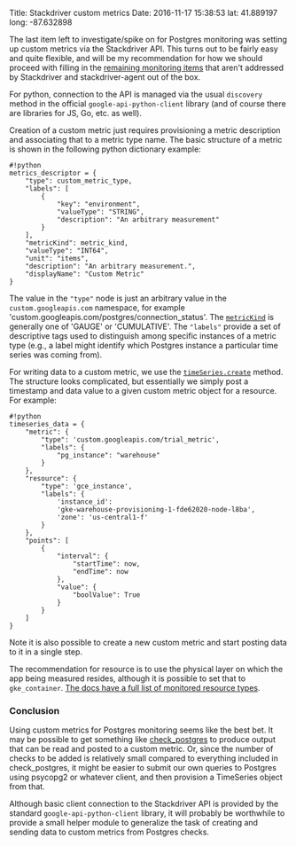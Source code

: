 Title: Stackdriver custom metrics
Date: 2016-11-17 15:38:53
lat: 41.889197
long: -87.632898

The last item left to investigate/spike on for Postgres monitoring was setting up custom metrics via the Stackdriver API. This turns out to be fairly easy and quite flexible, and will be my recommendation for how we should proceed with filling in the [remaining monitoring items](http://devblog.ty-m.xyz/postgres-monitoring.html) that aren't addressed by Stackdriver and stackdriver-agent out of the box.

For python, connection to the API is managed via the usual `discovery` method in the official `google-api-python-client` library (and of course there are libraries for JS, Go, etc. as well).

Creation of a custom metric just requires provisioning a metric description and associating that to a metric type name. The basic structure of a metric is shown in the following python dictionary example:

```
#!python
metrics_descriptor = {
    "type": custom_metric_type,
    "labels": [
        {
            "key": "environment",
            "valueType": "STRING",
            "description": "An arbitrary measurement"
        }
    ],
    "metricKind": metric_kind,
    "valueType": "INT64",
    "unit": "items",
    "description": "An arbitrary measurement.",
    "displayName": "Custom Metric"
}
```

The value in the `"type"` node is just an arbitrary value in the `custom.googleapis.com` namespace, for example 'custom.googleapis.com/postgres/connection_status'. The [`metricKind`](https://cloud.google.com/monitoring/api/ref_v3/rest/v3/projects.metricDescriptors#MetricKind) is generally one of 'GAUGE' or 'CUMULATIVE'. The `"labels"` provide a set of descriptive tags used to distinguish among specific instances of a metric type (e.g., a label might identify which Postgres instance a particular time series was coming from).

For writing data to a custom metric, we use the [`timeSeries.create`](https://cloud.google.com/monitoring/api/ref_v3/rest/v3/projects.timeSeries/create) method. The structure looks complicated, but essentially we simply post a timestamp and data value to a given custom metric object for a resource. For example:

```
#!python
timeseries_data = {
    "metric": {
        "type": 'custom.googleapis.com/trial_metric',
        "labels": {
            "pg_instance": "warehouse"
        }
    },
    "resource": {
        "type": 'gce_instance',
        "labels": {
            'instance_id':
            'gke-warehouse-provisioning-1-fde62020-node-l8ba',
            'zone': 'us-central1-f'
        }
    },
    "points": [
        {
            "interval": {
                "startTime": now,
                "endTime": now
            },
            "value": {
                "boolValue": True
            }
        }
    ]
}
```

Note it is also possible to create a new custom metric and start posting data to it in a single step.

The recommendation for resource is to use the physical layer on which the app being measured resides, although it is possible to set that to `gke_container`. [The docs have a full list of monitored resource types](https://cloud.google.com/monitoring/api/resources).

### Conclusion
Using custom metrics for Postgres monitoring seems like the best bet. It may be possible to get something like [check_postgres](https://bucardo.org/wiki/Check_postgres) to produce output that can be read and posted to a custom metric. Or, since the number of checks to be added is relatively small compared to everything included in check_postgres, it might be easier to submit our own queries to Postgres using psycopg2 or whatever client, and then provision a TimeSeries object from that.

Although basic client connection to the Stackdriver API is provided by the standard `google-api-python-client` library, it will probably be worthwhile to provide a small helper module to generalize the task of creating and sending data to custom metrics from Postgres checks.
